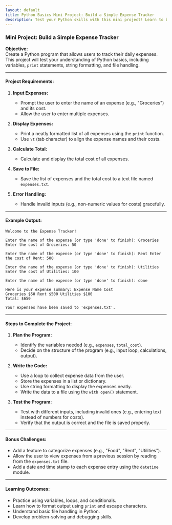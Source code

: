 ```yaml
---
layout: default
title: Python Basics Mini Project: Build a Simple Expense Tracker
description: Test your Python skills with this mini project! Learn to build a simple expense tracker using variables, loops, string formatting, and file handling. Perfect for beginners.
---
```


### Mini Project: Build a Simple Expense Tracker

**Objective:**  
Create a Python program that allows users to track their daily expenses. This project will test your understanding of Python basics, including variables, `print` statements, string formatting, and file handling.

---

#### **Project Requirements:**

1. **Input Expenses:**
   - Prompt the user to enter the name of an expense (e.g., "Groceries") and its cost.
   - Allow the user to enter multiple expenses.

2. **Display Expenses:**
   - Print a neatly formatted list of all expenses using the `print` function.
   - Use `\t` (tab character) to align the expense names and their costs.

3. **Calculate Total:**
   - Calculate and display the total cost of all expenses.

4. **Save to File:**
   - Save the list of expenses and the total cost to a text file named `expenses.txt`.

5. **Error Handling:**
   - Handle invalid inputs (e.g., non-numeric values for costs) gracefully.

---

#### **Example Output:**

```output
Welcome to the Expense Tracker!

Enter the name of the expense (or type 'done' to finish): Groceries Enter the cost of Groceries: 50

Enter the name of the expense (or type 'done' to finish): Rent Enter the cost of Rent: 500

Enter the name of the expense (or type 'done' to finish): Utilities Enter the cost of Utilities: 100

Enter the name of the expense (or type 'done' to finish): done

Here is your expense summary: Expense Name Cost
Groceries $50 Rent $500 Utilities $100
Total: $650

Your expenses have been saved to 'expenses.txt'.
```


---

#### **Steps to Complete the Project:**

1. **Plan the Program:**
   - Identify the variables needed (e.g., `expenses`, `total_cost`).
   - Decide on the structure of the program (e.g., input loop, calculations, output).

2. **Write the Code:**
   - Use a loop to collect expense data from the user.
   - Store the expenses in a list or dictionary.
   - Use string formatting to display the expenses neatly.
   - Write the data to a file using the `with open()` statement.

3. **Test the Program:**
   - Test with different inputs, including invalid ones (e.g., entering text instead of numbers for costs).
   - Verify that the output is correct and the file is saved properly.

---

#### **Bonus Challenges:**
- Add a feature to categorize expenses (e.g., "Food", "Rent", "Utilities").
- Allow the user to view expenses from a previous session by reading from the `expenses.txt` file.
- Add a date and time stamp to each expense entry using the `datetime` module.

---

#### **Learning Outcomes:**
- Practice using variables, loops, and conditionals.
- Learn how to format output using `print` and escape characters.
- Understand basic file handling in Python.
- Develop problem-solving and debugging skills.

<script async src="https://pagead2.googlesyndication.com/pagead/js/adsbygoogle.js?client=ca-pub-1602443888929206"
     crossorigin="anonymous"></script>
<ins class="adsbygoogle"
     style="display:block"
     data-ad-format="autorelaxed"
     data-ad-client="ca-pub-1602443888929206"
     data-ad-slot="7879511511"></ins>
<script>
     (adsbygoogle = window.adsbygoogle || []).push({});
</script>